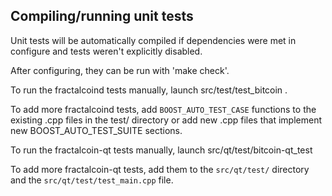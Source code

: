 Compiling/running unit tests
------------------------------------

Unit tests will be automatically compiled if dependencies were met in configure
and tests weren't explicitly disabled.

After configuring, they can be run with 'make check'.

To run the fractalcoind tests manually, launch src/test/test_bitcoin .

To add more fractalcoind tests, add `BOOST_AUTO_TEST_CASE` functions to the existing
.cpp files in the test/ directory or add new .cpp files that
implement new BOOST_AUTO_TEST_SUITE sections.

To run the fractalcoin-qt tests manually, launch src/qt/test/bitcoin-qt_test

To add more fractalcoin-qt tests, add them to the `src/qt/test/` directory and
the `src/qt/test/test_main.cpp` file.

